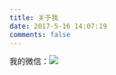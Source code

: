```yaml
---
title: 关于我
date: 2017-5-16 14:07:19
comments: false
---
```





我的微信：![](http://ww1.sinaimg.cn/large/bc44ba23ly1ffn662318mj20iq0owabq.jpg)